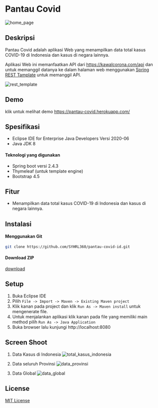 # Pantau Covid
![home_page](https://user-images.githubusercontent.com/81602971/123670840-d4e5e780-d867-11eb-996f-42052bd33825.PNG)

Deskripsi
---------------------------------------------------------------------------------------
Pantau Covid adalah aplikasi Web yang menampilkan data total kasus COVID-19 di Indonesia dan kasus di negara lainnya.

Aplikasi Web ini memanfaatkan API dari https://kawalcorona.com/api dan untuk memanggil datanya ke dalam halaman web menggunakan [Spring REST Tamplate](https://docs.spring.io/spring-framework/docs/current/javadoc-api/org/springframework/web/client/RestTemplate.html) untuk memanggil API.

![rest_template](https://user-images.githubusercontent.com/81602971/123670919-ecbd6b80-d867-11eb-9ae3-062d13a20f77.png)

Demo
---------------------------------------------------------------------------------------
klik untuk melihat demo 
https://pantau-covid.herokuapp.com/

Spesifikasi
---------------------------------------------------------------------------------------
- Eclipse IDE for Enterprise Java Developers Versi 2020-06
- Java JDK 8

#### Teknologi yang digunakan
- Spring boot versi 2.4.3
- Thymeleaf (untuk template engine)
- Bootstrap 4.5

Fitur
---------------------------------------------------------------------------------------
- Menampilkan data total kasus COVID-19 di Indonesia dan kasus di negara lainnya.

Instalasi
---------------------------------------------------------------------------------------
#### Menggunakan Git
```bash
git clone https://github.com/SYHRL360/pantau-covid-id.git
```

#### Download ZIP
[download](https://github.com/SYHRL360/pantau-covid-id/archive/refs/heads/main.zip)

Setup
---------------------------------------------------------------------------------------
1. Buka Eclipse IDE
2. Pilih `File -> Import -> Maven -> Existing Maven project`
3. Klik kanan pada project dan klik `Run As -> Maven install` untuk mengenerate file.
4. Untuk menjalankan aplikasi klik kanan pada file yang memiliki main method pilih `Run As -> Java Application`
5. Buka browser lalu kunjungi http://localhost:8080

Screen Shoot
---------------------------------------------------------------------------------------
1. Data Kasus di Indonesia
![total_kasus_indonesia](https://user-images.githubusercontent.com/81602971/123671789-db289380-d868-11eb-87b0-f4af26f11169.PNG)

2. Data seluruh Provinsi
![data_provinsi](https://user-images.githubusercontent.com/81602971/123671924-014e3380-d869-11eb-998b-e7d88c74dd41.PNG)

3. Data Global
![data_global](https://user-images.githubusercontent.com/81602971/123672010-14f99a00-d869-11eb-85be-dea7d92a5414.PNG)


License
---------------------------------------------------------------------------------------
[MIT License](https://opensource.org/licenses/MIT)

